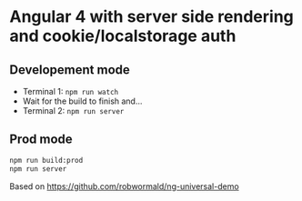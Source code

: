 #  Angular 4 with server side rendering and cookie/localstorage auth


## Developement mode
* Terminal 1: ```npm run watch```
* Wait for the build to finish and...
* Terminal 2: ```npm run server```

## Prod mode

```sh
npm run build:prod
npm run server
```

Based on https://github.com/robwormald/ng-universal-demo

